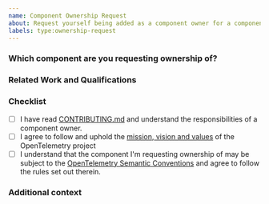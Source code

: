 ```yaml
---
name: Component Ownership Request
about: Request yourself being added as a component owner for a component in this repository
labels: type:ownership-request
---
```


<!--
**NB:** Before opening a component ownership request against this repo, please read [CONTRIBUTING.md](../../CONTRIBUTING.md#component-ownership) and its subsections first.
-->

### Which component are you requesting ownership of?

<!--
Put a link to the component here.
-->

### Related Work and Qualifications

<!--
List here why you're qualified to take ownership of the component, see [CONTRIBUTING.md](../../CONTRIBUTING.md#becoming-a-component-owner) for details.

Examples:
- I am working on <related open-source-project> and have deep knowledge of the instrumented package.
- I am using the instrumented package on a regular basis and have deep knowledge of the instrumented package.
- I am working on <similar package or system> and have deep knowledge of the concepts of the instrumented package.
- I am an engineer at an observability vendor we would like to sponsor this component.
-->

### Checklist

- [ ] I have read [CONTRIBUTING.md](../../CONTRIBUTING.md) and understand the responsibilities of a component owner.
- [ ] I agree to follow and uphold the [mission, vision and values](https://github.com/open-telemetry/community/blob/main/mission-vision-values.md) of the OpenTelemetry project
- [ ] I understand that the component I'm requesting ownership of may be subject to the [OpenTelemetry Semantic Conventions](https://github.com/open-telemetry/semantic-conventions) and agree to follow the rules set out therein.

### Additional context

<!--
Add any other context that does not fit any of the above sections
-->
